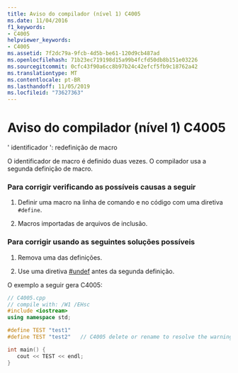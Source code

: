 ```yaml
---
title: Aviso do compilador (nível 1) C4005
ms.date: 11/04/2016
f1_keywords:
- C4005
helpviewer_keywords:
- C4005
ms.assetid: 7f2dc79a-9fcb-4d5b-be61-120d9cb487ad
ms.openlocfilehash: 71b23ec719198d15a99b4fcfd50db8b151e03226
ms.sourcegitcommit: 0cfc43f90a6cc8b97b24c42efcf5fb9c18762a42
ms.translationtype: MT
ms.contentlocale: pt-BR
ms.lasthandoff: 11/05/2019
ms.locfileid: "73627363"
---
```

# <a name="compiler-warning-level-1-c4005"></a>Aviso do compilador (nível 1) C4005

' identificador ': redefinição de macro

O identificador de macro é definido duas vezes. O compilador usa a segunda definição de macro.

### <a name="to-fix-by-checking-the-following-possible-causes"></a>Para corrigir verificando as possíveis causas a seguir

1. Definir uma macro na linha de comando e no código com uma diretiva `#define`.

1. Macros importadas de arquivos de inclusão.

### <a name="to-fix-by-using-the-following-possible-solutions"></a>Para corrigir usando as seguintes soluções possíveis

1. Remova uma das definições.

1. Use uma diretiva [#undef](../../preprocessor/hash-undef-directive-c-cpp.md) antes da segunda definição.

O exemplo a seguir gera C4005:

```cpp
// C4005.cpp
// compile with: /W1 /EHsc
#include <iostream>
using namespace std;

#define TEST "test1"
#define TEST "test2"   // C4005 delete or rename to resolve the warning

int main() {
   cout << TEST << endl;
}
```